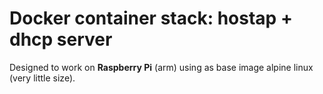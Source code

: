 # Docker container stack: hostap + dhcp server

Designed to work on **Raspberry Pi** (arm) using as base image alpine linux (very little size).
